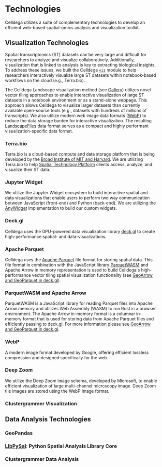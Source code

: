 # Technologies
Celldega utilizes a suite of complementary technologies to develop an efficient web-based spatial-omics analysis and visualization toolkit.

## Visualization Technologies
Spatial transcriptomics (ST) datasets can be very large and difficult for researchers to analyze and visualize collaboratively. Additionally, visualization that is linked to analysis is key to extracting biological insights. To address these issues, we built the Celldega [`viz`](../python/viz/) module to help researchers interactively visualize large ST datasets within notebook-based workflows on the cloud (e.g., Terra.bio).

The Celldega Landscape visualization method (see [Gallery](../gallery)) utilizes novel vector tiling approaches to enable interactive visualization of large ST datasets in a notebook environment or as a stand-alone webpage. This approach allows Celldega to visualize larger datasets than currently available open-source tools (e.g., datasets with hundreds of millions of transcripts). We also utilize modern web image data formats ([WebP](#webp)) to reduce the data storage burden for interactive visualization. The resulting [LandscapeFiles](../overview/file_formats.md#landscapefiles) data format serves as a compact and highly performant visualization-specific data format.

### Terra.bio
Terra.bio is a cloud-based compute and data storage platform that is being developed by the <a href='https://www.broadinstitute.org/spatial-technology-platform' target='_blank'>Broad Institute of MIT and Harvard</a>. We are utilizing Terra.bio to help <a href='https://www.broadinstitute.org/spatial-technology-platform' target='_blank'>Spatial Technology Platform</a> clients access, analyze, and visualize their ST data.

### Jupyter Widget
We utilize the Jupyter Widget ecosystem to build interactive spatial and data visualizations that enable users to perform two way communication between JavaScript (front-end) and Python (back-end). We are utilizing the <a href='https://anywidget.dev/' target='_blank'>AnyWidget</a> implementation to build our custom widgets.

### Deck.gl
Celldega uses the GPU-powered data visualization library <a href='https://deck.gl/' target='_blank'>deck.gl</a> to create high-performance spatial- and data-visualizations.

### Apache Parquet
Celldega uses the <a href='https://parquet.apache.org/' target='_blank'>Apache Parquet</a> file format for storing spatial data. This file format in combination with the JavaScript library [ParquetWASM](#parquetwasm-and-apache-arrow) and Apache Arrow in memory representation is used to build Celldega's high-performance vector tiling spatial visualization functionality (see <a href='https://observablehq.com/@kylebarron/geoarrow-and-geoparquet-in-deck-gl' target='_blank'>GeoArrow and GeoParquet in deck.gl</a>).

### ParquetWASM and Apache Arrow
ParquetWASM is a JavaScript library for reading Parquet files into Apache Arrow memory and utilizes Web Assembly (WASM) to run Rust in a browser environment. The Apache Arrow in-memory format is a columnar in-memory format that is used for storing data from Apache Parquet files and efficiently passing to deck.gl. For more information please see <a href='https://observablehq.com/@kylebarron/geoarrow-and-geoparquet-in-deck-gl' target='_blank'>GeoArrow and GeoParquet in deck.gl</a>.

### WebP
A modern image format developed by Google, offering efficient lossless compression and designed specifically for the web.

### Deep Zoom
We utilize the Deep Zoom image schema, developed by Microsoft, to enable efficient visualization of large multi-channel microscopy image. Deep Zoom tile images are stored using the WebP image format.

### Clustergrammer Visualization

## Data Analysis Technologies

### GeoPandas

### <a href='https://pysal.org/libpysal/' target='_blank'>LibPySal</a>: Python Spatial Analysis Library Core

### Clustergrammer Data Analysis
